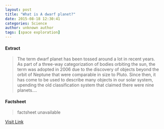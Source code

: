 ```yaml
---
layout: post
title: "What is A dwarf planet?"
date: 2015-08-18 12:30:41
categories: Science
author: unknown author
tags: [space exploration]
---
```



#### Extract
>The term dwarf planet has been tossed around a lot in recent years. As part of a three-way categorization of bodies orbiting the sun, the term was adopted in 2006 due to the discovery of objects beyond the orbit of Neptune that were comparable in size to Pluto. Since then, it has come to be used to describe many objects in our solar system, upending the old classification system that claimed there were nine planets....

#### Factsheet
>factsheet unavailable

[Visit Link](http://phys.org/news/2015-08-dwarf-planet.html)


